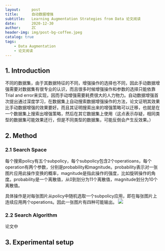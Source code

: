 ```yaml
---
layout:     post
title:      自动数据增强
subtitle:   Learning Augmentation Strategies from Data 论文阅读
date:       2020-12-30
author:     ZC
header-img: img/post-bg-coffee.jpeg
catalog: true
tags:
    - Data Augmentation
    - 论文阅读
---
```



## 1. Introduction

不同的数据集，由于其数据特征的不同，增强操作的选择也不同，因此手动数据增强需要对数据集有很专业的认识，而且很多时候增强操作和参数的选择只能依靠Trial and error来实现，因而手动增强需要耗费很大的人力物力。自动数据增强首次提出通过深度学习，在数据集上自动搜索数据增强操作的方法，论文证明其效果比手动数据增强的效果要好。而且其证明搜索出来的增强策略可以迁移，也就是在一个数据集上搜索出增强策略，然后在其它数据集上使用（这点表示存疑，相同类型的数据集可能效果还行，但是不同类型的数据集，可能反倒会产生反效果。）



## 2. Method
### 2.1 Search Space

每个搜索policy有五个subpolicy，每个subpolicy包含2个operatioans，每个operation有两个参数，分别是probability和magnitude。probability表示对一张图片应用此操作变换的概率，magnitude是指此操作的强度，比如旋转操作的角度。probability是一个离散值，从0到划分为11个离散值，magnitude划分为10个离散值。

具体操作是对每张图片从policy中随机选取一个subpolicy应用，即在每张图片上连续应用两个operations。因此一张图片有四种可能输出。
![](https://i.loli.net/2020/12/30/Y3c2sKdkreJPqQm.png)

### 2.2 Search Algorithm

论文中

## 3. Experimental setup





